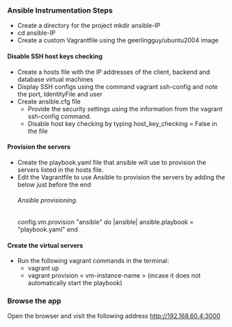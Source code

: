 ### Ansible Instrumentation Steps
- Create a directory for the project mkdir ansible-IP
- cd ansible-IP
- Create a custom Vagrantfile using the geerlingguy/ubuntu2004 image

#### Disable SSH host keys checking
- Create a hosts file with the IP addresses of the client, backend and database virtual machines 
- Display SSH configs using the command vagrant ssh-config and note the port, IdentityFile and user
- Create ansible.cfg file 
  - Provide the security settings using the information from the vagrant ssh-config command. 
  - Disable host key checking by typing host_key_checking = False in the file

#### Provision the servers 
- Create the playbook.yaml file that ansible will use to provision the servers listed in the hosts file. 
- Edit the Vagrantfile to use Ansible to provision the servers by adding the below just before the end
  ###### Ansible provisioning.
  config.vm.provision "ansible" do |ansible|
    ansible.playbook = "playbook.yaml"
  end

#### Create the virtual servers
- Run the following vagrant commands in the terminal:
  - vagrant up
  - vagrant provision < vm-instance-name > (incase it does not automatically start the playbook)

### Browse the app
Open the browser and visit the following address http://192.168.60.4:3000




